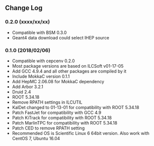 ## Change Log

### 0.2.0 (xxxx/xx/xx)
* Compatible with BSM 0.3.0
* Geant4 data download could select IHEP source

### 0.1.0 (2018/02/06)
* Compatible with cepcenv 0.2.0
* Most package versions are based on ILCSoft v01-17-05
* Add GCC 4.9.4 and all other packages are compiled by it
* Include MokkaC version 0.1.1
* Add HepMC 2.06.08 for MokkaC dependency
* Add Arbor 3.2.1
* Druid 2.4
* ROOT 5.34.18
* Remove RPATH settings in ILCUTIL
* KalDet changed to 01-13-01 for compatibility with ROOT 5.34.18
* Patch FastJet for compatibility with GCC 4.9
* Patch KiTrack for compatibility with ROOT 5.34.18
* Patch MarlinTPC for compatibility with ROOT 5.34.18
* Patch CED to remove RPATH setting
* Recommended OS is Scientific Linux 6 64bit version. Also work with CentOS 7, Ubuntu 16.04
